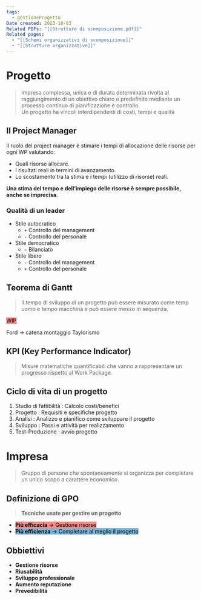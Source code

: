 ```yaml
---
tags:
  - gestioneProgetto
Date created: 2023-10-03
Related PDFs: "[[Strutture di scomposizione.pdf]]"
Related pages:
  - "[[Schemi organizzativi di scomposizione]]"
  - "[[Strutture organizzative]]"
---
```

# Progetto

> Impresa complessa, unica e di durata determinata rivolta al raggiungimento di un   obiettivo chiaro e predefinito mediante un processo continuo di pianificazione e controllo.  
> Un progetto ha vincoli interdipendenti di costi, tempi e qualità

## Il Project Manager

Il ruolo del project manager è stimare i tempi di allocazione delle risorse per ogni WP valutando:

- Quali risorse allocare.
- I risultati reali in termini di avanzamento.
- Lo scostamento tra la stima e i tempi (utilizzo di risorse) reali.

**Una stima del tempo e dell’impiego delle risorse è sempre possibile, anche se imprecisa.**

### Qualità di un leader

- Stile autocratico
	- `+` Controllo del management
	- `-` Controllo del personale
- Stile democratico
	- `~` Bilanciato
- Stile libero
	- `-` Controllo del management
	- `+` Controllo del personale


## Teorema di Gantt
> Il tempo di sviluppo di un progetto può essere misurato come temp uomo e tempo macchina e può essere messo in sequenza.

<mark style="background: #F85552AA;">WIP</mark>

Ford -> catena montaggio
Taylorismo

## KPI (Key Performance Indicator)

> Misure matematiche quantificabili che vanno a rappresentare un progresso rispetto al Work Package.

## Ciclo di vita di un progetto
1. Studio di fattibilità : Calcolo costi/benefici
2. Progetto : Requisiti e specifiche progetto
3. Analisi : Analizzo e pianifico come sviluppare il progetto
4. Sviluppo : Passi e attività per realizzamento
5. Test-Produzione : avvio progetto

# Impresa
> Gruppo di persone che spontaneamente si organizza per completare un unico scopo a carattere economico.

## Definizione di GPO
> **Tecniche usate per gestire un progetto**
- <mark style="background: #F85552AA;"><b>Più efficacia</b> -> Gestione risorse</mark>
- <mark style="background: #3A94C5AA;"><b>Più efficienza</b> -> Completare al meglio il progetto</mark>

## Obbiettivi
- **Gestione risorse**
- **Riusabilità**
- **Sviluppo professionale**
- **Aumento reputazione**
- **Prevedibilità**
